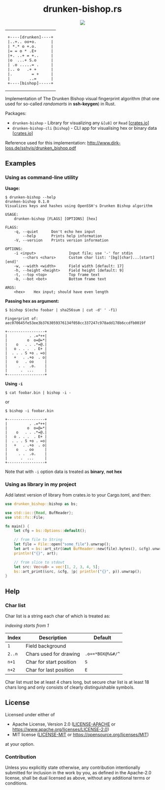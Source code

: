 <div align="center">
<h1>drunken-bishop.rs</h1>

<a href="https://travis-ci.org/AbsurdlySuspicious/drunken-bishop.rs"><img src="https://travis-ci.org/AbsurdlySuspicious/drunken-bishop.rs.svg?branch=master"></a>
<!--badges-->

<table><tr><td><pre>
+----[drunken]----+
|..+.. oo+o.      |
| *.* o +.o.      |
|= = o * .E+      |
|+. ..+ = +..     |
|o  ...+ S.o      |
| .o .....= .     |
|.. o   .+ +      |
|.        = +     |
|        ..=      |
+----[bishop]-----+
</pre></td></tr></table>
</div>

Implementation of The Drunken Bishop visual fingerprint algorithm
(that one used for so-called *randomarts* in **ssh-keygen**) in Rust.

Packages:
+ `drunken-bishop` - Library for visualizing any `&[u8]` or `Read`
[[crates.io](https://crates.io/crates/drunken-bishop)]
+ `drunken-bishop-cli` (`bishop`) - CLI app for visualising hex or binary data
[[crates.io](https://crates.io/crates/drunken-bishop-cli)]

Reference used for this implementation:
http://www.dirk-loss.de/sshvis/drunken_bishop.pdf

## Examples

### Using as command-line utility

**Usage:**

```
$ drunken-bishop --help
drunken-bishop 0.1.0
Visualizes keys and hashes using OpenSSH's Drunken Bishop algorithm

USAGE:
    drunken-bishop [FLAGS] [OPTIONS] [hex]

FLAGS:
    -q, --quiet      Don't echo hex input
        --help       Prints help information
    -V, --version    Prints version information

OPTIONS:
    -i <input>               Input file; use '-' for stdin
        --chars <chars>      Custom char list: '[bg][char]...[start][end]'
    -w, --width <width>      Field width [default: 17]
    -h, --height <height>    Field height [default: 9]
    -t, --top <top>          Top frame text
    -b, --bot <bot>          Bottom frame text

ARGS:
    <hex>    Hex input; should have even length
```

**Passing hex as argument:**

`$ bishop $(echo foobar | sha256sum | cut -d' ' -f1)`

```
Fingerprint of:
aec070645fe53ee3b3763059376134f058cc337247c978add178b6ccdfb0019f

+-----------------+
|          . .=*++|
|         o  o=@=*|
|    o   . . .*=@.|
|   o . . .  . E+ |
|  . . . S +o . =o|
|   +   . .+o  . o|
|    o   . oo     |
|     . .  .o.    |
|      .  ...     |
+-----------------+
```

**Using `-i`**

`$ cat foobar.bin | bishop -i -`

or

`$ bishop -i foobar.bin`

```
+-----------------+
|          . .=*++|
|         o  o=@=*|
|    o   . . .*=@.|
|   o . . .  . E+ |
|  . . . S +o . =o|
|   +   . .+o  . o|
|    o   . oo     |
|     . .  .o.    |
|      .  ...     |
+-----------------+
```

Note that with `-i` option data is treated as **binary**, **not hex** 

### Using as library in my project

Add latest version of library from crates.io to your Cargo.toml, and then:

```rust
use drunken_bishop::bishop as bs;

use std::io::{Read, BufReader};
use std::fs::File;

fn main() {
    let cfg = bs::Options::default();

    // from file to String
    let file = File::open("some_file").unwrap();
    let art = bs::art_str(&mut BufReader::new(file).bytes(), &cfg).unwrap();
    println!("{}", art);

    // from slice to stdout
    let src: Vec<u8> = vec![1, 2, 3, 4, 5];
    bs::art_print(&src, &cfg, |p| println!("{}", p)).unwrap();
}

```

## Help

### Char list

Char list is a string each char of which is treated as:

_indexing starts from 1_

Index  | Description             | Default          |
-------|-------------------------|------------------|
`1`    | Field background        | ` `              |
`2..n` | Chars used for drawing  | `.o+=*BOX@%&#/^` |
`n+1`  | Char for start position | `S`              |
`n+2`  | Char for last position  | `E`              |


Char list must be at least 4 chars long,
but secure char list is at least 18 chars long
and only consists of clearly distinguishable symbols.

## License

Licensed under either of

- Apache License, Version 2.0 ([LICENSE-APACHE](LICENSE-APACHE) or <https://www.apache.org/licenses/LICENSE-2.0>)
- MIT license ([LICENSE-MIT](LICENSE-MIT) or <https://opensource.org/licenses/MIT>)

at your option.

### Contribution

Unless you explicitly state otherwise, any contribution intentionally submitted
for inclusion in the work by you, as defined in the Apache-2.0 license, shall be
dual licensed as above, without any additional terms or conditions.

